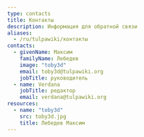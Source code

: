 ```yaml
---
type: contacts
title: Контакты
description: Информация для обратной связи
aliases:
  - /ru/tulpawiki/контакты
contacts:
  - givenName: Максим
    familyName: Лебедев
    image: "toby3d"
    email: toby3d@tulpawiki.org
    jobTitle: руководитель
  - name: Verdana
    jobTitle: редактор
    email: verdana@tulpawiki.org
resources:
  - name: "toby3d"
    src: toby3d.jpg
    title: Лебедев Максим
---
```

